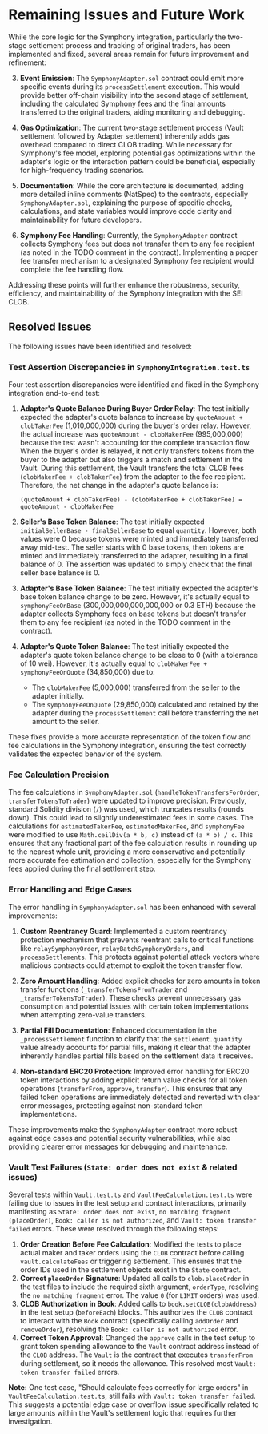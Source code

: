 # Remaining Issues and Future Work

While the core logic for the Symphony integration, particularly the two-stage settlement process and tracking of original traders, has been implemented and fixed, several areas remain for future improvement and refinement:

3.  **Event Emission**: The `SymphonyAdapter.sol` contract could emit more specific events during its `processSettlement` execution. This would provide better off-chain visibility into the second stage of settlement, including the calculated Symphony fees and the final amounts transferred to the original traders, aiding monitoring and debugging.

4.  **Gas Optimization**: The current two-stage settlement process (Vault settlement followed by Adapter settlement) inherently adds gas overhead compared to direct CLOB trading. While necessary for Symphony's fee model, exploring potential gas optimizations within the adapter's logic or the interaction pattern could be beneficial, especially for high-frequency trading scenarios.

5.  **Documentation**: While the core architecture is documented, adding more detailed inline comments (NatSpec) to the contracts, especially `SymphonyAdapter.sol`, explaining the purpose of specific checks, calculations, and state variables would improve code clarity and maintainability for future developers.

6.  **Symphony Fee Handling**: Currently, the `SymphonyAdapter` contract collects Symphony fees but does not transfer them to any fee recipient (as noted in the TODO comment in the contract). Implementing a proper fee transfer mechanism to a designated Symphony fee recipient would complete the fee handling flow.

Addressing these points will further enhance the robustness, security, efficiency, and maintainability of the Symphony integration with the SEI CLOB.

## Resolved Issues

The following issues have been identified and resolved:

### Test Assertion Discrepancies in `SymphonyIntegration.test.ts`

Four test assertion discrepancies were identified and fixed in the Symphony integration end-to-end test:

1.  **Adapter's Quote Balance During Buyer Order Relay**: The test initially expected the adapter's quote balance to increase by `quoteAmount + clobTakerFee` (1,010,000,000) during the buyer's order relay. However, the actual increase was `quoteAmount - clobMakerFee` (995,000,000) because the test wasn't accounting for the complete transaction flow. When the buyer's order is relayed, it not only transfers tokens from the buyer to the adapter but also triggers a match and settlement in the Vault. During this settlement, the Vault transfers the total CLOB fees (`clobMakerFee + clobTakerFee`) from the adapter to the fee recipient. Therefore, the net change in the adapter's quote balance is:
    ```
    (quoteAmount + clobTakerFee) - (clobMakerFee + clobTakerFee) = quoteAmount - clobMakerFee
    ```

2.  **Seller's Base Token Balance**: The test initially expected `initialSellerBase - finalSellerBase` to equal `quantity`. However, both values were 0 because tokens were minted and immediately transferred away mid-test. The seller starts with 0 base tokens, then tokens are minted and immediately transferred to the adapter, resulting in a final balance of 0. The assertion was updated to simply check that the final seller base balance is 0.

3.  **Adapter's Base Token Balance**: The test initially expected the adapter's base token balance change to be zero. However, it's actually equal to `symphonyFeeOnBase` (300,000,000,000,000,000 or 0.3 ETH) because the adapter collects Symphony fees on base tokens but doesn't transfer them to any fee recipient (as noted in the TODO comment in the contract).

4.  **Adapter's Quote Token Balance**: The test initially expected the adapter's quote token balance change to be close to 0 (with a tolerance of 10 wei). However, it's actually equal to `clobMakerFee + symphonyFeeOnQuote` (34,850,000) due to:
    * The `clobMakerFee` (5,000,000) transferred from the seller to the adapter initially.
    * The `symphonyFeeOnQuote` (29,850,000) calculated and retained by the adapter during the `processSettlement` call before transferring the net amount to the seller.

These fixes provide a more accurate representation of the token flow and fee calculations in the Symphony integration, ensuring the test correctly validates the expected behavior of the system.


### Fee Calculation Precision

The fee calculations in `SymphonyAdapter.sol` (`handleTokenTransfersForOrder`, `transferTokensToTrader`) were updated to improve precision. Previously, standard Solidity division (`/`) was used, which truncates results (rounds down). This could lead to slightly underestimated fees in some cases. The calculations for `estimatedTakerFee`, `estimatedMakerFee`, and `symphonyFee` were modified to use `Math.ceilDiv(a * b, c)` instead of `(a * b) / c`. This ensures that any fractional part of the fee calculation results in rounding up to the nearest whole unit, providing a more conservative and potentially more accurate fee estimation and collection, especially for the Symphony fees applied during the final settlement step.


### Error Handling and Edge Cases

The error handling in `SymphonyAdapter.sol` has been enhanced with several improvements:

1. **Custom Reentrancy Guard**: Implemented a custom reentrancy protection mechanism that prevents reentrant calls to critical functions like `relaySymphonyOrder`, `relayBatchSymphonyOrders`, and `processSettlements`. This protects against potential attack vectors where malicious contracts could attempt to exploit the token transfer flow.

2. **Zero Amount Handling**: Added explicit checks for zero amounts in token transfer functions (`_transferTokensFromTrader` and `_transferTokensToTrader`). These checks prevent unnecessary gas consumption and potential issues with certain token implementations when attempting zero-value transfers.

3. **Partial Fill Documentation**: Enhanced documentation in the `_processSettlement` function to clarify that the `settlement.quantity` value already accounts for partial fills, making it clear that the adapter inherently handles partial fills based on the settlement data it receives.

4. **Non-standard ERC20 Protection**: Improved error handling for ERC20 token interactions by adding explicit return value checks for all token operations (`transferFrom`, `approve`, `transfer`). This ensures that any failed token operations are immediately detected and reverted with clear error messages, protecting against non-standard token implementations.

These improvements make the `SymphonyAdapter` contract more robust against edge cases and potential security vulnerabilities, while also providing clearer error messages for debugging and maintenance.



### Vault Test Failures (`State: order does not exist` & related issues)

Several tests within `Vault.test.ts` and `VaultFeeCalculation.test.ts` were failing due to issues in the test setup and contract interactions, primarily manifesting as `State: order does not exist`, `no matching fragment (placeOrder)`, `Book: caller is not authorized`, and `Vault: token transfer failed` errors. These were resolved through the following steps:

1.  **Order Creation Before Fee Calculation**: Modified the tests to place actual maker and taker orders using the `CLOB` contract before calling `vault.calculateFees` or triggering settlement. This ensures that the order IDs used in the settlement objects exist in the `State` contract.
2.  **Correct `placeOrder` Signature**: Updated all calls to `clob.placeOrder` in the test files to include the required sixth argument, `orderType`, resolving the `no matching fragment` error. The value `0` (for `LIMIT` orders) was used.
3.  **CLOB Authorization in Book**: Added calls to `book.setCLOB(clobAddress)` in the test setup (`beforeEach`) blocks. This authorizes the `CLOB` contract to interact with the `Book` contract (specifically calling `addOrder` and `removeOrder`), resolving the `Book: caller is not authorized` error.
4.  **Correct Token Approval**: Changed the `approve` calls in the test setup to grant token spending allowance to the `Vault` contract address instead of the `CLOB` address. The `Vault` is the contract that executes `transferFrom` during settlement, so it needs the allowance. This resolved most `Vault: token transfer failed` errors.

**Note:** One test case, "Should calculate fees correctly for large orders" in `VaultFeeCalculation.test.ts`, still fails with `Vault: token transfer failed`. This suggests a potential edge case or overflow issue specifically related to large amounts within the Vault's settlement logic that requires further investigation.
